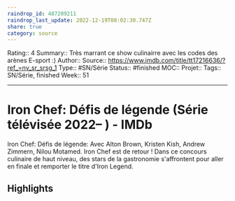 ```yaml
---
raindrop_id: 487209211
raindrop_last_update: 2022-12-19T08:02:30.747Z
share: true
category: source
---
```


Rating:: 4
Summary:: Très marrant ce show culinairre avec les codes des arènes E-sport :) 
Author::
Source:: https://www.imdb.com/title/tt17216636/?ref_=nv_sr_srsg_1
Type:: #SN/Série 
Status:: #finished 
MOC::
Projet:: 
Tags:: SN/Série, finished
Week:: 51

***
# Iron Chef: Défis de légende (Série télévisée 2022– ) - IMDb

Iron Chef: Défis de légende: Avec Alton Brown, Kristen Kish, Andrew Zimmern, Nilou Motamed. Iron Chef est de retour ! Dans ce concours culinaire de haut niveau, des stars de la gastronomie s'affrontent pour aller en finale et remporter le titre d'Iron Legend.

## Highlights
